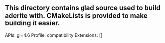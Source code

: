 ## This directory contains glad source used to build aderite with. CMakeLists is provided to make building it easier.

APIs: gl=4.6
Profile: compatibility
Extensions: []
